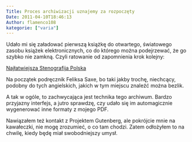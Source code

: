 ```yaml
---
Title: Proces archiwizacji uznajemy za rozpoczęty
Date: 2011-04-10T18:46:13
Author: flamenco108
kategorie: ["varia"]
---
```


Udało mi się załadować pierwszą książkę do otwartego, światowego zasobu
książek elektronicznych, co do którego można podejrzewać, że go szybko
nie zamkną. Czyli ratowanie od zapomnienia krok kolejny:  

[Najłatwiejsza Stenografija Polska](http://www.archive.org/details/NajatwiejszaStenografijaPolska)

Na początek podręcznik Feliksa Saxe, bo taki jakby trochę, niechcący,
podobny do tych angielskich, jakich w tym miejscu znaleźć można bezlik.

A tak w ogóle, to zachwycająca jest technika tego archiwum. Bardzo
przyjazny interfejs, a jutro sprawdzę, czy udało się im automagicznie
wygenerować inne formaty z mojego PDF.

Nawiązałem też kontakt z Projektem Gutenberg, ale pokrójcie mnie na
kawałeczki, nie mogę zrozumieć, o co tam chodzi. Zatem odłożyłem to na
chwilę, kiedy będę miał swobodniejszy umysł.
